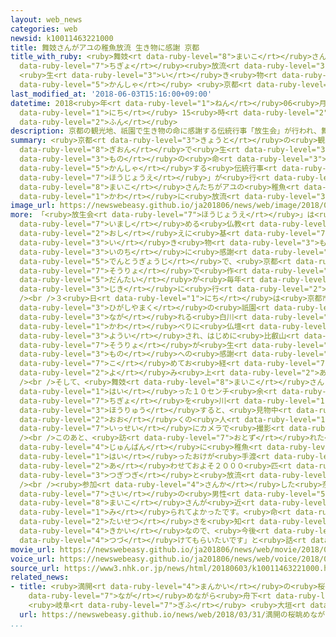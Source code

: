```yaml
---
layout: web_news
categories: web
newsid: k10011463221000
title: 舞妓さんがアユの稚魚放流 生き物に感謝 京都
title_with_ruby: <ruby>舞妓<rt data-ruby-level="8">まいこ</rt></ruby>さんがアユの<ruby>稚魚<rt
  data-ruby-level="7">ちぎょ</rt></ruby><ruby>放流<rt data-ruby-level="3">ほうりゅう</rt></ruby>
  <ruby>生<rt data-ruby-level="3">い</rt></ruby>き<ruby>物<rt data-ruby-level="3">もの</rt></ruby>に<ruby>感謝<rt
  data-ruby-level="5">かんしゃ</rt></ruby> <ruby>京都<rt data-ruby-level="3">きょうと</rt></ruby>
last_modified_at: '2018-06-03T15:16:00+09:00'
datetime: 2018<ruby>年<rt data-ruby-level="1">ねん</rt></ruby>06<ruby>月<rt data-ruby-level="1">がつ</rt></ruby>03<ruby>日<rt
  data-ruby-level="1">にち</rt></ruby> 15<ruby>時<rt data-ruby-level="2">じ</rt></ruby>16<ruby>分<rt
  data-ruby-level="2">ふん</rt></ruby>
description: 京都の観光地、祇園で生き物の命に感謝する伝統行事「放生会」が行われ、舞妓さんたちがアユの稚魚を川に放流しました。
summary: <ruby>京都<rt data-ruby-level="3">きょうと</rt></ruby>の<ruby>観光地<rt data-ruby-level="4">かんこうち</rt></ruby>、<ruby>祇園<rt
  data-ruby-level="8">ぎおん</rt></ruby>で<ruby>生<rt data-ruby-level="3">い</rt></ruby>き<ruby>物<rt
  data-ruby-level="3">もの</rt></ruby>の<ruby>命<rt data-ruby-level="3">いのち</rt></ruby>に<ruby>感謝<rt
  data-ruby-level="5">かんしゃ</rt></ruby>する<ruby>伝統行事<rt data-ruby-level="5">でんとうぎょうじ</rt></ruby>「<ruby>放生会<rt
  data-ruby-level="7">ほうじょうえ</rt></ruby>」が<ruby>行<rt data-ruby-level="2">おこな</rt></ruby>われ、<ruby>舞妓<rt
  data-ruby-level="8">まいこ</rt></ruby>さんたちがアユの<ruby>稚魚<rt data-ruby-level="7">ちぎょ</rt></ruby>を<ruby>川<rt
  data-ruby-level="1">かわ</rt></ruby>に<ruby>放流<rt data-ruby-level="3">ほうりゅう</rt></ruby>しました。
image_url: https://newswebeasy.github.io/ja201806/news/web/image/2018/06/03/K10011463221_1806031510_1806031516_01_02.jpg
more: 「<ruby>放生会<rt data-ruby-level="7">ほうじょうえ</rt></ruby>」は<ruby>殺生<rt data-ruby-level="7">せっしょう</rt></ruby>を<ruby>戒<rt
  data-ruby-level="7">いまし</rt></ruby>める<ruby>仏教<rt data-ruby-level="5">ぶっきょう</rt></ruby>の<ruby>教<rt
  data-ruby-level="2">おし</rt></ruby>えに<ruby>基<rt data-ruby-level="7">もと</rt></ruby>づいて、<ruby>生<rt
  data-ruby-level="3">い</rt></ruby>き<ruby>物<rt data-ruby-level="3">もの</rt></ruby>の<ruby>命<rt
  data-ruby-level="3">いのち</rt></ruby>に<ruby>感謝<rt data-ruby-level="5">かんしゃ</rt></ruby>する<ruby>伝統行事<rt
  data-ruby-level="5">でんとうぎょうじ</rt></ruby>で、<ruby>京都<rt data-ruby-level="3">きょうと</rt></ruby>では<ruby>僧侶<rt
  data-ruby-level="7">そうりょ</rt></ruby>で<ruby>作<rt data-ruby-level="2">つく</rt></ruby>る<ruby>団体<rt
  data-ruby-level="5">だんたい</rt></ruby>が<ruby>毎年<rt data-ruby-level="2">まいとし</rt></ruby>この<ruby>時期<rt
  data-ruby-level="3">じき</rt></ruby>に<ruby>行<rt data-ruby-level="2">おこな</rt></ruby>っています。<br
  /><br />３<ruby>日<rt data-ruby-level="1">にち</rt></ruby>は<ruby>京都市<rt data-ruby-level="3">きょうとし</rt></ruby><ruby>東山区<rt
  data-ruby-level="3">ひがしやまく</rt></ruby>の<ruby>祇園<rt data-ruby-level="8">ぎおん</rt></ruby>を<ruby>流<rt
  data-ruby-level="3">なが</rt></ruby>れる<ruby>白川<rt data-ruby-level="1">しらかわ</rt></ruby>の<ruby>川<rt
  data-ruby-level="1">かわ</rt></ruby>べりに<ruby>仏壇<rt data-ruby-level="7">ぶつだん</rt></ruby>が<ruby>用意<rt
  data-ruby-level="3">ようい</rt></ruby>され、はじめに<ruby>比叡山<rt data-ruby-level="8">ひえいざん</rt></ruby>の<ruby>僧侶<rt
  data-ruby-level="7">そうりょ</rt></ruby>が<ruby>生<rt data-ruby-level="3">い</rt></ruby>き<ruby>物<rt
  data-ruby-level="3">もの</rt></ruby>への<ruby>感謝<rt data-ruby-level="5">かんしゃ</rt></ruby>を<ruby>込<rt
  data-ruby-level="7">こ</rt></ruby>めてお<ruby>経<rt data-ruby-level="7">きょう</rt></ruby>を<ruby>読<rt
  data-ruby-level="2">よ</rt></ruby>み<ruby>上<rt data-ruby-level="2">あ</rt></ruby>げました。<br
  /><br />そして、<ruby>舞妓<rt data-ruby-level="8">まいこ</rt></ruby>さん３<ruby>人<rt data-ruby-level="1">にん</rt></ruby>がおけに<ruby>入<rt
  data-ruby-level="1">はい</rt></ruby>った１０センチ<ruby>余<rt data-ruby-level="5">あま</rt></ruby>りのアユの<ruby>稚魚<rt
  data-ruby-level="7">ちぎょ</rt></ruby>を<ruby>川<rt data-ruby-level="1">かわ</rt></ruby>に<ruby>放流<rt
  data-ruby-level="3">ほうりゅう</rt></ruby>すると、<ruby>見物中<rt data-ruby-level="3">けんぶつちゅう</rt></ruby>の<ruby>多<rt
  data-ruby-level="2">おお</rt></ruby>くの<ruby>人<rt data-ruby-level="1">ひと</rt></ruby>が<ruby>一斉<rt
  data-ruby-level="7">いっせい</rt></ruby>にカメラで<ruby>撮影<rt data-ruby-level="7">さつえい</rt></ruby>していました。<br
  /><br />このあと、<ruby>訪<rt data-ruby-level="7">おとず</rt></ruby>れた<ruby>市民<rt data-ruby-level="4">しみん</rt></ruby>にも<ruby>順番<rt
  data-ruby-level="4">じゅんばん</rt></ruby>に<ruby>稚魚<rt data-ruby-level="7">ちぎょ</rt></ruby>の<ruby>入<rt
  data-ruby-level="1">はい</rt></ruby>ったおけが<ruby>手渡<rt data-ruby-level="7">てわた</rt></ruby>され、<ruby>合<rt
  data-ruby-level="2">あ</rt></ruby>わせておよそ２０００<ruby>匹<rt data-ruby-level="7">ひき</rt></ruby>が<ruby>次々<rt
  data-ruby-level="3">つぎつぎ</rt></ruby>と<ruby>放流<rt data-ruby-level="3">ほうりゅう</rt></ruby>されていきました。<br
  /><br /><ruby>参加<rt data-ruby-level="4">さんか</rt></ruby>した<ruby>奈良県<rt data-ruby-level="8">ならけん</rt></ruby>の７３<ruby>歳<rt
  data-ruby-level="7">さい</rt></ruby>の<ruby>男性<rt data-ruby-level="5">だんせい</rt></ruby>は「<ruby>舞妓<rt
  data-ruby-level="8">まいこ</rt></ruby>さんが<ruby>近<rt data-ruby-level="2">ちか</rt></ruby>くで<ruby>見<rt
  data-ruby-level="1">み</rt></ruby>られてよかったです。<ruby>命<rt data-ruby-level="3">いのち</rt></ruby>の<ruby>大切<rt
  data-ruby-level="2">たいせつ</rt></ruby>さを<ruby>知<rt data-ruby-level="2">し</rt></ruby>るいい<ruby>機会<rt
  data-ruby-level="4">きかい</rt></ruby>なので、<ruby>今後<rt data-ruby-level="2">こんご</rt></ruby>も<ruby>続<rt
  data-ruby-level="4">つづ</rt></ruby>けてもらいたいです」と<ruby>話<rt data-ruby-level="2">はな</rt></ruby>していました。
movie_url: https://newswebeasy.github.io/ja201806/news/web/movie/2018/06/03/k10011463221_201806031618_201806031618.mp4
voice_url: https://newswebeasy.github.io/ja201806/news/web/voice/2018/06/03/k10011463221_201806031618_201806031618.mp3
source_url: https://www3.nhk.or.jp/news/html/20180603/k10011463221000.html
related_news:
- title: <ruby>満開<rt data-ruby-level="4">まんかい</rt></ruby>の<ruby>桜<rt data-ruby-level="5">さくら</rt></ruby><ruby>眺<rt
    data-ruby-level="7">なが</rt></ruby>めながら<ruby>舟下<rt data-ruby-level="7">ふなくだ</rt></ruby>り
    <ruby>岐阜<rt data-ruby-level="7">ぎふ</rt></ruby> <ruby>大垣<rt data-ruby-level="7">おおがき</rt></ruby>
  url: https://newswebeasy.github.io/news/web/2018/03/31/満開の桜眺めながら舟下り-岐阜-大垣
...
```

